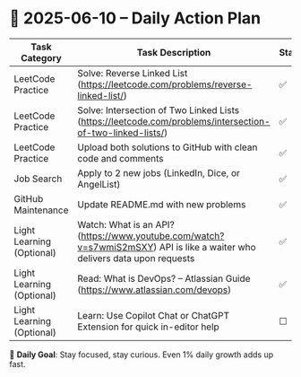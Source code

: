 # 📌 2025-06-10 – Daily Action Plan

| Task Category         | Task Description                                                                 | Status |
|----------------------|------------------------------------------------------------------------------------|--------|
| LeetCode Practice     | Solve: Reverse Linked List (https://leetcode.com/problems/reverse-linked-list/)  | ✅      |
| LeetCode Practice     | Solve: Intersection of Two Linked Lists (https://leetcode.com/problems/intersection-of-two-linked-lists/) | ✅      |
| LeetCode Practice     | Upload both solutions to GitHub with clean code and comments                     | ✅      |
| Job Search            | Apply to 2 new jobs (LinkedIn, Dice, or AngelList)                               | ✅      |
| GitHub Maintenance    | Update README.md with new problems                                               | ✅      |
| Light Learning (Optional) | Watch: What is an API? (https://www.youtube.com/watch?v=s7wmiS2mSXY) API is like a waiter who delivers data upon requests | ✅      |
| Light Learning (Optional) | Read: What is DevOps? – Atlassian Guide (https://www.atlassian.com/devops)    | ✅      |
| Light Learning (Optional) | Learn: Use Copilot Chat or ChatGPT Extension for quick in-editor help         | ☐      |

🎯 **Daily Goal**: Stay focused, stay curious. Even 1% daily growth adds up fast.
